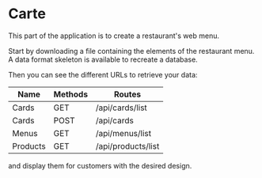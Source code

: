 # Carte

This part of the application is to create a restaurant's web menu.

Start by downloading a file containing the elements of the restaurant menu. A data format skeleton is available to recreate a database.

Then you can see the different URLs to retrieve your data:

Name | Methods | Routes
----- | --------- | ---------
Cards | GET | /api/cards/list
Cards | POST | /api/cards
Menus | GET | /api/menus/list
Products | GET | /api/products/list

and display them for customers with the desired design.

